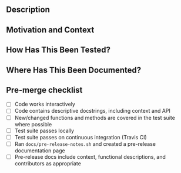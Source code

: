 <!--- Provide a general summary of your changes in the Title above -->
## Description
<!--- Describe your changes in detail -->

## Motivation and Context
<!--- Why is this change required? What problem does it solve? -->
<!--- If it fixes an open issue, please link to the issue here. -->

## How Has This Been Tested?
<!--- Please describe in detail how you tested your changes. -->
<!--- Include details of your testing environment, and the tests you ran to -->
<!--- see how your change affects other areas of the code, etc. -->

## Where Has This Been Documented?
<!--  Include where the changes made have been documented. -->
<!--  This can simply be  a comment in the code or updating a docstring -->

<!--
## Screenshots (if appropriate):
-->

## Pre-merge checklist
- [ ] Code works interactively
- [ ] Code contains descriptive docstrings, including context and API
- [ ] New/changed functions and methods are covered in the test suite where possible
- [ ] Test suite passes locally
- [ ] Test suite passes on continuous integration (Travis CI)
- [ ] Ran ``docs/pre-release-notes.sh`` and created a pre-release documentation page
- [ ] Pre-release docs include context, functional descriptions, and contributors as appropriate
